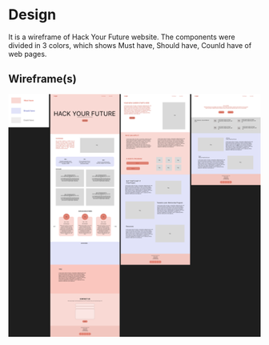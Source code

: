 # Design

It is a wireframe of Hack Your Future website. The components were divided in 3
colors, which shows Must have, Should have, Counld have of web pages.

## Wireframe(s)

![Wireframe](HYF.png)
